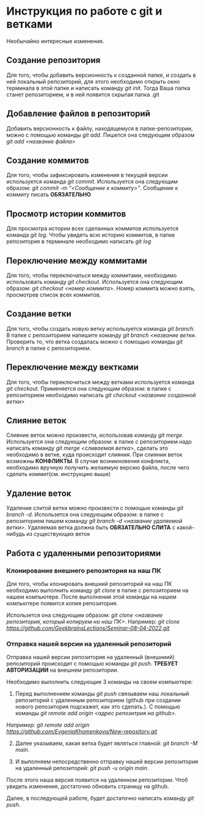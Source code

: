 # Инструкция по работе с git и ветками
Необычайно интересные изменения.

## Создание репозитория
Для того, чтобы добавить версионность к созданной папке, и создать в ней локальный репозиторий, для этого необходимо открыть окно терминала в этой папке и написать команду *git init*. Тогда Ваша папка станет репозиторием, и в ней появится скрытая папка .git

## Добавление файлов в репозиторий
Добавить версионность к файлу, находящемуся в папке-репозитории, можно с помощью команды *git add*. Пишется она следующим образом *git add <название файла>*

## Создание коммитов
Для того, чтобы зафиксировать изменения в текущей версии используется команда *git commit*. Используется она следующим образом: *git commit -m "<Сообщение к коммиту>"*. Сообщение к коммиту писать **ОБЯЗАТЕЛЬНО**

## Просмотр истории коммитов
Для просмотра истории всех сделанных коммитов используется команда *git log*. Чтобы увидеть всю историю коммитов, в папке репозитория в терминале необходимо написать *git log*

## Переключение между коммитами
Для того, чтобы переключаться между коммитами, необходимо использовать команду *git checkout*. Используется она следующим образом: *git checkout <номер коммита>*. Номер коммита можно взять, просмотрев список всех коммитов. 

## Создание ветки
Для того, чтобы создать новую ветку используется команда *git branch*. В папке с репозиторием напишите команду *git branch <название ветки*. Проверить то, что ветка создалась можно с помощью команды *git branch* в папке с репозиторием.

## Переключение между вектками
Для того, чтобы переключиться между ветками используется команда *git checkout*. Применяется она следующим образом: в папке с репозиторием необходимо написать *git checkout <название созданной ветки>*

## Слияние веток
Слияние веток можно произвести, использовав команду *git merge*. Используется она следующим образом: в папке с репозиторием надо написать команду *git merge <сливаемая ветка*>, сделать это необходимо в ветке, куда происходит слияния. При слиянии веток возможны **КОНФЛИКТЫ**. В случае возникновения конфликта, необходимо вручную получить желаемую версию файла, после чего сделать коммит(см. инструкцию выше)

## Удаление веток
Удаление слитой ветки можно произвести с помощью команды *git branch -d*. Использется она следующим образом: в папке с репозиторием пишем команду *git branch -d <название удаляемой ветки>*. Удаляемая ветка должна быть **ОБЯЗАТЕЛЬНО СЛИТА** с какой-нибудь из существующих веток

## Работа с удаленными репозиториями

### Клонирование внешнего репозитория на наш ПК
Для того, чтобы клонировать внешний репозиторий на наш ПК необходимо выполнить команду *git clone* в папке с репозиторием на нашем компьютере. После выполнения этой команды на нашем компьютере появится копия репозитория.

Использется она следующим образом: *git clone <название репозитория, который копируем на наш ПК>*. 
Например: *git clone https://github.com/GeekbrainsLections/Seminar-08-04-2022.git*

### Отправка нашей версии на удаленный репозиторий

Отправка нашей версии репозитория на удаленный (внешниий) репозиторий происходит с помощью команды *git push*. **ТРЕБУЕТ АВТОРИЗАЦИИ** на внешнем репозитории. 

Необходимо выполнить следующие 3 команды на своем компьютере:

1. Перед выполнением команды *git push* связываем наш локальный репозиторий с удаленным репозиторием (github при создании нового репозитория подскажет, как это сделать.). С помощью команды *git remote add origin <адрес репозитрия на github>.*

*Например: git remote add origin https://github.com/EvgeniaKhomenkova/New-repository.git*

2. Далее указываем, какая ветка будет являться главной: *git branch -M main*.

3. И выполняем непосредственно отправку нашей версии репозитория на удаленный репозиторий: *git push -u origin main*.

После этого наша версия появится на удаленном репозитории. Чтоб увидеть изменения, достаточно обновить страницу на github. 

Далее, в последующей работе, будет достаточно написать команду *git push*. 

